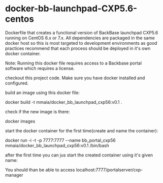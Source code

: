 # docker-bb-launchpad-CXP5.6-centos
Dockerfile that creates a functional version of BackBase launchpad CXP5.6 running on CentOS 6.x or 7.x. All dependencies are packaged in the same docker host so this is most targeted to development environments as good practices recommend that each process should be deployed in it's own docker container.

Note: Running this docker file requires access to a Backbase portal software which requires a license.

checkout this project code.
Make sure you have docker installed and configured.

build an image using this docker file:

docker build -t mmaia/docker_bb_launchpad_cxp56:v0.1 .

check if the new image is there: 

docker images

start the docker container for the first time(create and name the container):

docker run -i -t -p 7777:7777 --name bb_portal_cxp56 mmaia/docker_bb_launchpad_cxp56:v0.1 /bin/bash

after the first time you can jus start the created container using it's given name:


You should than be able to access localhost:7777/portalserver/cxp-manager



